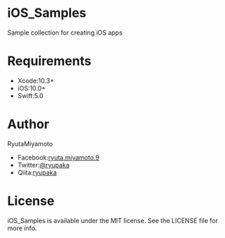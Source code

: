 # iOS_Samples

Sample collection for creating iOS apps

# Requirements

- Xcode:10.3+
- iOS:10.0+
- Swift:5.0

# Author

RyutaMiyamoto
- Facebook:[ryuta.miyamoto.9](https://www.facebook.com/ryuta.miyamoto.9)
- Twitter:[@ryupaka](https://twitter.com/ryupaka)
- Qiita:[ryupaka](https://qiita.com/ryupaka)

# License

iOS_Samples is available under the MIT license. See the LICENSE file for more info.
